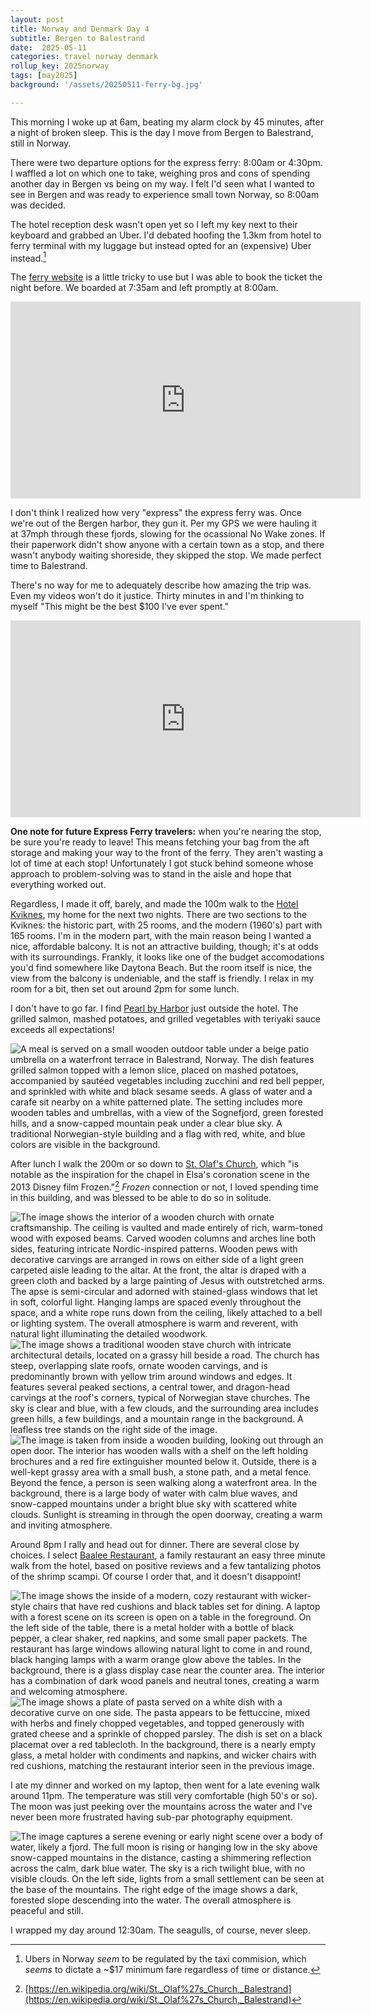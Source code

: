 ```yaml
---
layout: post
title: Norway and Denmark Day 4
subtitle: Bergen to Balestrand
date:  2025-05-11
categories: travel norway denmark
rollup_key: 2025norway
tags: [may2025]
background: '/assets/20250511-ferry-bg.jpg'

---
```


This morning I woke up at 6am, beating my alarm clock by 45 minutes, after a night of broken sleep. This is the day I move from Bergen to Balestrand, still in Norway. 

There were two departure options for the express ferry: 8:00am or 4:30pm. I waffled a lot on which one to take, weighing pros and cons of spending another day in Bergen vs being on my way. I felt I'd seen what I wanted to see in Bergen and was ready to experience small town Norway, so 8:00am was decided.

The hotel reception desk wasn't open yet so I left my key next to their keyboard and grabbed an Uber. I'd debated hoofing the 1.3km from hotel to ferry terminal with my luggage but instead opted for an (expensive) Uber instead.[^1] 

The [ferry website](https://www.norled.no/en/express-boat-ferry/) is a little tricky to use but I was able to book the ticket the night before. We boarded at 7:35am and left promptly at 8:00am. 

<iframe width="560" height="315" src="https://www.youtube.com/embed/vIblD_WgPbQ?si=20QrPplcPTnxo_VU" title="YouTube video player" frameborder="0" allow="accelerometer; autoplay; clipboard-write; encrypted-media; gyroscope; picture-in-picture; web-share" referrerpolicy="strict-origin-when-cross-origin" allowfullscreen></iframe>

I don't think I realized how very "express" the express ferry was. Once we're out of the Bergen harbor, they gun it. Per my GPS we were hauling it at 37mph through these fjords, slowing for the ocassional No Wake zones. If their paperwork didn't show anyone with a certain town as a stop, and there wasn't anybody waiting shoreside, they skipped the stop. We made perfect time to Balestrand.

There's no way for me to adequately describe how amazing the trip was. Even my videos won't do it justice. Thirty minutes in and I'm thinking to myself "This might be the best $100 I've ever spent."

<iframe width="560" height="315" src="https://www.youtube.com/embed/-D4g7_tVOEo?si=5u0RwWY9OfzaiCiZ" title="YouTube video player" frameborder="0" allow="accelerometer; autoplay; clipboard-write; encrypted-media; gyroscope; picture-in-picture; web-share" referrerpolicy="strict-origin-when-cross-origin" allowfullscreen></iframe>

**One note for future Express Ferry travelers:** when you're nearing the stop, be sure you're ready to leave! This means fetching your bag from the aft storage and making your way to the front of the ferry. They aren't wasting a lot of time at each stop! Unfortunately I got stuck behind someone whose approach to problem-solving was to stand in the aisle and hope that everything worked out. 

Regardless, I made it off, barely, and made the 100m walk to the [Hotel Kviknes](https://www.kviknes.no/), my home for the next two nights. There are two sections to the Kviknes: the historic part, with 25 rooms, and the modern (1960's) part with 165 rooms. I'm in the modern part, with the main reason being I wanted a nice, affordable balcony. It is not an attractive building, though; it's at odds with its surroundings. Frankly, it looks like one of the budget accomodations you'd find somewhere like Daytona Beach. But the room itself is nice, the view from the balcony is undeniable, and the staff is friendly. I relax in my room for a bit, then set out around 2pm for some lunch.

I don't have to go far. I find [Pearl by Harbor](https://www.instagram.com/pearl_by_harbor/) just outside the hotel. The grilled salmon, mashed potatoes, and grilled vegetables with teriyaki sauce exceeds all expectations! 

<img src="/assets/20250511-pearl-lunch.jpg" alt="A meal is served on a small wooden outdoor table under a beige patio umbrella on a waterfront terrace in Balestrand, Norway. The dish features grilled salmon topped with a lemon slice, placed on mashed potatoes, accompanied by sautéed vegetables including zucchini and red bell pepper, and sprinkled with white and black sesame seeds. A glass of water and a carafe sit nearby on a white patterned plate. The setting includes more wooden tables and umbrellas, with a view of the Sognefjord, green forested hills, and a snow-capped mountain peak under a clear blue sky. A traditional Norwegian-style building and a flag with red, white, and blue colors are visible in the background." />

After lunch I walk the 200m or so down to [St. Olaf's Church](https://en.wikipedia.org/wiki/St._Olaf%27s_Church,_Balestrand), which "is notable as the inspiration for the chapel in Elsa's coronation scene in the 2013 Disney film Frozen."[^2] _Frozen_ connection or not, I loved spending time in this building, and was blessed to be able to do so in solitude. 

<img src="/assets/20250511-church1.jpg" alt="The image shows the interior of a wooden church with ornate craftsmanship. The ceiling is vaulted and made entirely of rich, warm-toned wood with exposed beams. Carved wooden columns and arches line both sides, featuring intricate Nordic-inspired patterns. Wooden pews with decorative carvings are arranged in rows on either side of a light green carpeted aisle leading to the altar. At the front, the altar is draped with a green cloth and backed by a large painting of Jesus with outstretched arms. The apse is semi-circular and adorned with stained-glass windows that let in soft, colorful light. Hanging lamps are spaced evenly throughout the space, and a white rope runs down from the ceiling, likely attached to a bell or lighting system. The overall atmosphere is warm and reverent, with natural light illuminating the detailed woodwork." />

<img src="/assets/20250511-church2.jpg" alt="The image shows a traditional wooden stave church with intricate architectural details, located on a grassy hill beside a road. The church has steep, overlapping slate roofs, ornate wooden carvings, and is predominantly brown with yellow trim around windows and edges. It features several peaked sections, a central tower, and dragon-head carvings at the roof's corners, typical of Norwegian stave churches. The sky is clear and blue, with a few clouds, and the surrounding area includes green hills, a few buildings, and a mountain range in the background. A leafless tree stands on the right side of the image." />

<img src="/assets/20250511-church3.jpg" alt="The image is taken from inside a wooden building, looking out through an open door. The interior has wooden walls with a shelf on the left holding brochures and a red fire extinguisher mounted below it. Outside, there is a well-kept grassy area with a small bush, a stone path, and a metal fence. Beyond the fence, a person is seen walking along a waterfront area. In the background, there is a large body of water with calm blue waves, and snow-capped mountains under a bright blue sky with scattered white clouds. Sunlight is streaming in through the open doorway, creating a warm and inviting atmosphere." />

Around 8pm I rally and head out for dinner. There are several close by choices. I select [Baalee Restaurant](https://g.co/kgs/mQVZHDW), a family restaurant an easy three minute walk from the hotel, based on positive reviews and a few tantalizing photos of the shrimp scampi. Of course I order that, and it doesn't disappoint!  

<img src="/assets/20250511-baalee-1.jpg" alt="The image shows the inside of a modern, cozy restaurant with wicker-style chairs that have red cushions and black tables set for dining. A laptop with a forest scene on its screen is open on a table in the foreground. On the left side of the table, there is a metal holder with a bottle of black pepper, a clear shaker, red napkins, and some small paper packets. The restaurant has large windows allowing natural light to come in and round, black hanging lamps with a warm orange glow above the tables. In the background, there is a glass display case near the counter area. The interior has a combination of dark wood panels and neutral tones, creating a warm and welcoming atmosphere." />

<img src="/assets/20250511-baalee-2.jpg" alt="The image shows a plate of pasta served on a white dish with a decorative curve on one side. The pasta appears to be fettuccine, mixed with herbs and finely chopped vegetables, and topped generously with grated cheese and a sprinkle of chopped parsley. The dish is set on a black placemat over a red tablecloth. In the background, there is a nearly empty glass, a metal holder with condiments and napkins, and wicker chairs with red cushions, matching the restaurant interior seen in the previous image." />

I ate my dinner and worked on my laptop, then went for a late evening walk around 11pm. The temperature was still very comfortable (high 50's or so). The moon was just peeking over the mountains across the water and I've never been more frustrated having sub-par photography equipment.

<img src="/assets/20250511-moon.jpg" alt="The image captures a serene evening or early night scene over a body of water, likely a fjord. The full moon is rising or hanging low in the sky above snow-capped mountains in the distance, casting a shimmering reflection across the calm, dark blue water. The sky is a rich twilight blue, with no visible clouds. On the left side, lights from a small settlement can be seen at the base of the mountains. The right edge of the image shows a dark, forested slope descending into the water. The overall atmosphere is peaceful and still." />

I wrapped my day around 12:30am. The seagulls, of course, never sleep. 

[^1]: Ubers in Norway _seem_ to be regulated by the taxi commision, which _seems_ to dictate a ~$17 minimum fare regardless of time or distance. 
[^2]: [https://en.wikipedia.org/wiki/St._Olaf%27s_Church,_Balestrand](https://en.wikipedia.org/wiki/St._Olaf%27s_Church,_Balestrand)

